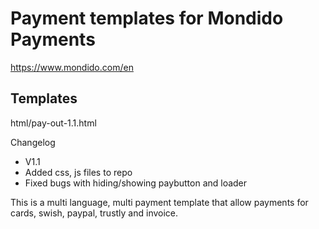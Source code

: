 # Payment templates for Mondido Payments
https://www.mondido.com/en

## Templates
html/pay-out-1.1.html

Changelog   
- V1.1   
- Added css, js files to repo
- Fixed bugs with hiding/showing paybutton and loader

This is a multi language, multi payment template that allow payments for cards, swish, paypal, trustly and invoice.

